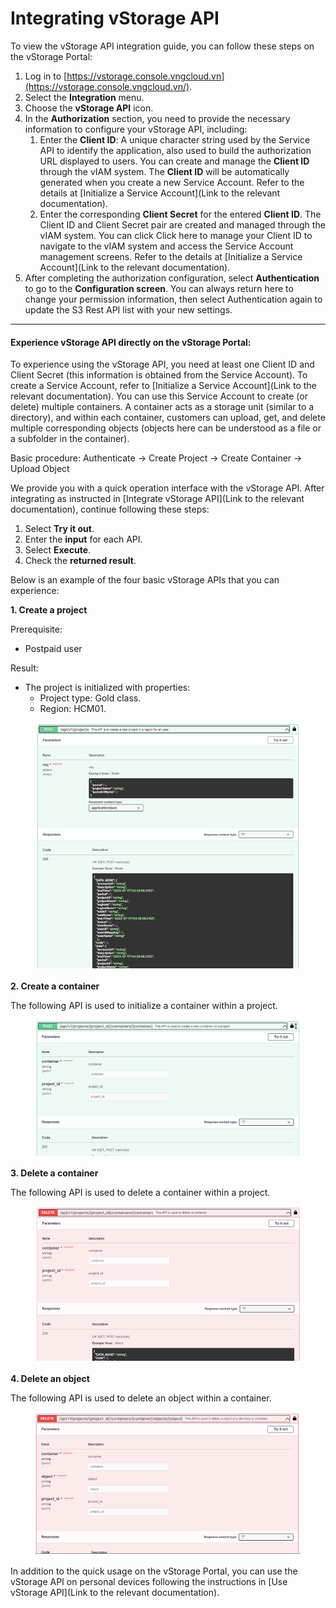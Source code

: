 # Integrating vStorage API

To view the vStorage API integration guide, you can follow these steps on the vStorage Portal:

1. Log in to [https://vstorage.console.vngcloud.vn](https://vstorage.console.vngcloud.vn/).
2. Select the **Integration** menu.
3. Choose the **vStorage API** icon.
4. In the **Authorization** section, you need to provide the necessary information to configure your vStorage API, including:
   1. Enter the **Client ID**: A unique character string used by the Service API to identify the application, also used to build the authorization URL displayed to users. You can create and manage the **Client ID** through the vIAM system. The **Client ID** will be automatically generated when you create a new Service Account. Refer to the details at \[Initialize a Service Account]\(Link to the relevant documentation).
   2. Enter the corresponding **Client Secret** for the entered **Client ID**. The Client ID and Client Secret pair are created and managed through the vIAM system. You can click Click here to manage your Client ID to navigate to the vIAM system and access the Service Account management screens. Refer to the details at \[Initialize a Service Account]\(Link to the relevant documentation).
5. After completing the authorization configuration, select **Authentication** to go to the **Configuration screen**. You can always return here to change your permission information, then select Authentication again to update the S3 Rest API list with your new settings.

***

#### Experience vStorage API directly on the vStorage Portal: <a href="#integratingvstorageapi-experiencevstorageapidirectlyonthevstorageportal" id="integratingvstorageapi-experiencevstorageapidirectlyonthevstorageportal"></a>

To experience using the vStorage API, you need at least one Client ID and Client Secret (this information is obtained from the Service Account). To create a Service Account, refer to \[Initialize a Service Account]\(Link to the relevant documentation). You can use this Service Account to create (or delete) multiple containers. A container acts as a storage unit (similar to a directory), and within each container, customers can upload, get, and delete multiple corresponding objects (objects here can be understood as a file or a subfolder in the container).

Basic procedure: Authenticate -> Create Project -> Create Container -> Upload Object

We provide you with a quick operation interface with the vStorage API. After integrating as instructed in \[Integrate vStorage API]\(Link to the relevant documentation), continue following these steps:

1. Select **Try it out**.
2. Enter the **input** for each API.
3. Select **Execute**.
4. Check the **returned result**.

Below is an example of the four basic vStorage APIs that you can experience:

**1. Create a project**

Prerequisite:

* Postpaid user

Result:

* The project is initialized with properties:
  * Project type: Gold class.
  * Region: HCM01.

<figure><img src="../../../../../.gitbook/assets/image (23).png" alt=""><figcaption></figcaption></figure>

**2. Create a container**

The following API is used to initialize a container within a project.

<figure><img src="../../../../../.gitbook/assets/image (24).png" alt=""><figcaption></figcaption></figure>

**3. Delete a container**

The following API is used to delete a container within a project.

<figure><img src="../../../../../.gitbook/assets/image (25).png" alt=""><figcaption></figcaption></figure>

**4. Delete an object**

The following API is used to delete an object within a container.

<figure><img src="../../../../../.gitbook/assets/image (27).png" alt=""><figcaption></figcaption></figure>

In addition to the quick usage on the vStorage Portal, you can use the vStorage API on personal devices following the instructions in \[Use vStorage API]\(Link to the relevant documentation).
